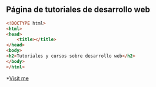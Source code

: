 ## Página de tutoriales de desarrollo web

```html
<!DOCTYPE html>
<html>
<head>
	<title></title>
</head>
<body>
<h2>Tutoriales y cursos sobre desarrollo web</h2>
</body>
</html>
```
*[Visit me](http://www.isit.com.co)